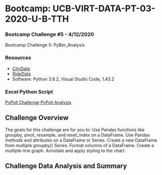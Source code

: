 # Bootcamp: UCB-VIRT-DATA-PT-03-2020-U-B-TTH
### Bootcamp Challenge #5 - 4/12/2020
Bootcamp Challenge 5: PyBer_Analysis

### Resources
- [CityData](https://courses.bootcampspot.com/courses/140/files/36435)
- [RideData](https://courses.bootcampspot.com/courses/140/files/36482)
- Software: Python 3.8.2, Visual Studio Code, 1.43.2

### Excel Python Script
[PyPoll Challenge](PyPoll_Challenge.py)
[PyPoll Analysis](analysis/election_analysis.txt)

## Challenge Overview
The goals for this challenge are for you to:
    Use Pandas functions like groupby, pivot, resample, and reset_index on a DataFrame.
    Use Pandas methods and attributes on a DataFrame or Series.
    Create a new DataFrame from multiple groupby() Series.
    Format columns of a DataFrame.
    Create a multiple-line graph.
    Annotate and apply styling to the chart.
    
## Challenge Data Analysis and Summary